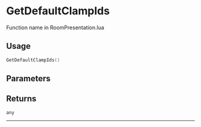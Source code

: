 # GetDefaultClampIds
Function name in RoomPresentation.lua
## Usage
```lua
GetDefaultClampIds()
```
## Parameters

## Returns
`any`

---